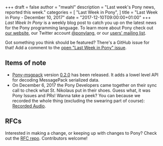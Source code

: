 +++
draft = false
author = "mwahl"
description = "Last week's Pony news, reported this week."
categories = [
    "Last Week in Pony",
]
title = "Last Week in Pony - December 10, 2017"
date = "2017-12-10T09:00:00+01:00"
+++
_Last Week In Pony_ is a weekly blog post to catch you up on the latest news for the Pony programming language. To learn more about Pony check out [our website](ponylang.io), our Twitter account [@ponylang](https://twitter.com/ponylang), or our [users' mailing list](https://pony.groups.io/g/user). 

Got something you think should be featured? There's a GitHub issue for that! Add a comment to the [open "Last Week in Pony" issue](https://github.com/ponylang/ponylang.github.io/issues?q=is%3Aissue+is%3Aopen+label%3Alast-week-in-pony).
<!--more-->

## Items of note

- [Pony-msgpack](https://github.com/SeanTAllen/pony-msgpack) version [0.2.0](https://github.com/SeanTAllen/pony-msgpack/releases/tag/0.2.0) has been released. It adds a lowel level API for decoding MessagePack serialized data.
- On December 6, 2017 the Pony Developers came together on their sync call to check what St. Nikolaus put in their shoes. Guess what, it was Pony Issues and PRs! Wanna take a peek? You can because we recorded the whole thing (excluding the swearing part of course): [Recorded Audio](https://pony.groups.io/g/dev/files/Pony%20Sync/2017_12_06).

## RFCs

Interested in making a change, or keeping up with changes to Pony? Check out the [RFC repo](https://github.com/ponylang/rfcs). Contributors welcome!

